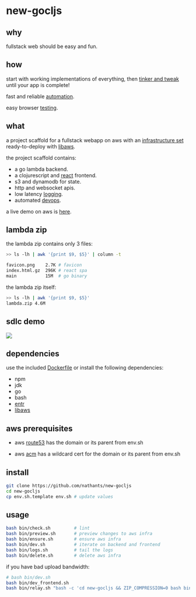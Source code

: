 # new-gocljs

## why

fullstack web should be easy and fun.

## how

start with working implementations of everything, then [tinker and tweak](#sdlc-demo) until your app is complete!

fast and reliable [automation](https://github.com/nathants/new-gocljs/tree/master/bin).

easy browser [testing](https://github.com/nathants/py-webengine).

## what

a project scaffold for a fullstack webapp on aws with an [infrastructure set](https://github.com/nathants/new-gocljs/tree/master/infra.yaml) ready-to-deploy with [libaws](https://github.com/nathants/libaws).

the project scaffold contains:
 - a go lambda backend.
 - a clojurescript and [react](http://reagent-project.github.io/) frontend.
 - s3 and dynamodb for state.
 - http and websocket apis.
 - low latency [logging](https://github.com/nathants/new-gocljs/tree/master/bin/logs.sh).
 - automated [devops](https://github.com/nathants/new-gocljs/tree/master/bin).

a live demo on aws is [here](https://gocljs.nathants.com).

## lambda zip

the lambda zip contains only 3 files:

```bash
>> ls -lh | awk '{print $9, $5}' | column -t

favicon.png    2.7K # favicon
index.html.gz  296K # react spa
main           15M  # go binary
```

the lambda zip itself:

```bash
>> ls -lh | awk '{print $9, $5}'
lambda.zip 4.6M
```

## sdlc demo

![](https://github.com/nathants/new-gocljs/raw/master/demo.gif)

## dependencies

use the included [Dockerfile](./Dockerfile) or install the following dependencies:
- npm
- jdk
- go
- bash
- [entr](https://formulae.brew.sh/formula/entr)
- [libaws](https://github.com/nathants/libaws)

## aws prerequisites

- aws [route53](https://console.aws.amazon.com/route53/v2/hostedzones) has the domain or its parent from env.sh

- aws [acm](https://us-west-2.console.aws.amazon.com/acm/home) has a wildcard cert for the domain or its parent from env.sh

## install

```bash
git clone https://github.com/nathants/new-gocljs
cd new-gocljs
cp env.sh.template env.sh # update values
```

## usage

```bash
bash bin/check.sh         # lint
bash bin/preview.sh       # preview changes to aws infra
bash bin/ensure.sh        # ensure aws infra
bash bin/dev.sh           # iterate on backend and frontend
bash bin/logs.sh          # tail the logs
bash bin/delete.sh        # delete aws infra
```

if you have bad upload bandwidth:

```bash
# bash bin/dev.sh                                                                  # this needs upload bandwidth
bash bin/dev_frontend.sh                                                           # iterate on localhost frontend
bash bin/relay.sh "bash -c 'cd new-gocljs && ZIP_COMPRESSION=0 bash bin/quick.sh'" # iterate on backend via ec2 relay
```
